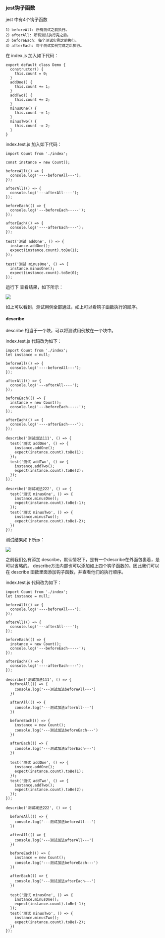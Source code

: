 
### jest钩子函数

  jest 中有4个钩子函数
```
1）beforeAll: 所有测试之前执行。
2）afterAll: 所有测试执行完之后。
3）beforeEach: 每个测试实例之前执行。
4）afterEach: 每个测试实例完成之后执行。
```
  在 index.js 加入如下代码：
```
export default class Demo { 
  constructor() { 
    this.count = 0;
  }
  addOne() { 
    this.count += 1;
  }
  addTwo() { 
    this.count += 2;
  }
  minusOne() { 
    this.count -= 1;
  }
  minusTwo() { 
    this.count -= 2;
  }
}
```
  index.test.js 加入如下代码：
```
import Count from './index';

const instance = new Count();

beforeAll(() => {
  console.log('----beforeAll---');
});

afterAll(() => {
  console.log('---afterAll----');
});

beforeEach(() => {
  console.log('---beforeEach-----');
});

afterEach(() => {
  console.log('----afterEach----');
});

test('测试 addOne', () => {
  instance.addOne();
  expect(instance.count).toBe(1);
});

test('测试 minusOne', () => {
  instance.minusOne();
  expect(instance.count).toBe(0);
});
```
  运行下 查看结果，如下所示：

<img src="https://raw.githubusercontent.com/kongzhi0707/front-end-learn/jest/images/5.png" />

  如上可以看到，测试用例全部通过，如上可以看钩子函数执行的顺序。

#### describe

  describe 相当于一个块，可以将测试用例放在一个块中。 

  index.test.js 代码改为如下：
```
import Count from './index';
let instance = null;

beforeAll(() => {
  console.log('----beforeAll---');
});

afterAll(() => {
  console.log('---afterAll----');
});

beforeEach(() => {
  instance = new Count();
  console.log('---beforeEach-----');
});

afterEach(() => {
  console.log('----afterEach----');
});

describe('测试加法111', () => {
  test('测试 addOne', () => {
    instance.addOne();
    expect(instance.count).toBe(1);
  });
  test('测试 addTwo', () => {
    instance.addTwo();
    expect(instance.count).toBe(2);
  });
});

describe('测试减法222', () => {
  test('测试 minusOne', () => {
    instance.minusOne();
    expect(instance.count).toBe(-1);
  });
  test('测试 minusTwo', () => {
    instance.minusTwo();
    expect(instance.count).toBe(-2);
  })
});
```
测试结果如下所示：

<img src="https://raw.githubusercontent.com/kongzhi0707/front-end-learn/jest/images/6.png" />

  之前我们么有添加 describe，默认情况下，是有一个describe在外面包裹着，是可以省略的。
  describe方法内部也可以添加如上四个钩子函数的。因此我们可以在 describe 函数里面添加钩子函数，并查看他们的执行顺序。

index.test.js 代码改为如下：
```
import Count from './index';
let instance = null;

beforeAll(() => {
  console.log('----beforeAll---');
});

afterAll(() => {
  console.log('---afterAll----');
});

beforeEach(() => {
  instance = new Count();
  console.log('---beforeEach-----');
});

afterEach(() => {
  console.log('----afterEach----');
});

describe('测试加法111', () => {
  beforeAll(() => {
    console.log('---测试加法beforeAll---')
  })

  afterAll(() => {
    console.log('---测试加法afterAll---')
  })

  beforeEach(() => {
    instance = new Count();
    console.log('---测试加法beforeEach---')
  })

  afterEach(() => {
    console.log('---测试加法afterEach---')
  })

  test('测试 addOne', () => {
    instance.addOne();
    expect(instance.count).toBe(1);
  });
  test('测试 addTwo', () => {
    instance.addTwo();
    expect(instance.count).toBe(2);
  });
});

describe('测试减法222', () => {

  beforeAll(() => {
    console.log('---测试加法beforeAll---')
  })

  afterAll(() => {
    console.log('---测试加法afterAll---')
  })

  beforeEach(() => {
    instance = new Count();
    console.log('---测试加法beforeEach---')
  })

  afterEach(() => {
    console.log('---测试加法afterEach---')
  })

  test('测试 minusOne', () => {
    instance.minusOne();
    expect(instance.count).toBe(-1);
  });
  test('测试 minusTwo', () => {
    instance.minusTwo();
    expect(instance.count).toBe(-2);
  })
});
```


